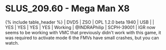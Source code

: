 # SLUS_209.60 - Mega Man X8

{% include table_header %}
| DVD5 | ZSO | OPL 1.2.0 beta 1940 | USB |  | YES | YES | YES | YES | Working | @INDRAPhilip | SCPH-39001 | IGR now seems to be working with VMC that previously didn't work with this game, it was required to activate mode 6 the FMVs have small crashes, but you can watch. 
